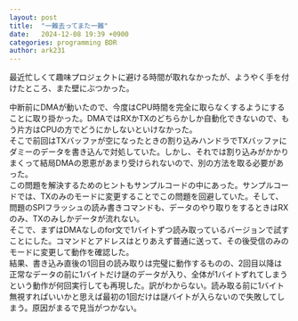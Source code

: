 ```yaml
---
layout: post
title:  "一難去ってまた一難"
date:   2024-12-08 19:39 +0900
categories: programming BDR
author: ark231
---
```

最近忙しくて趣味プロジェクトに避ける時間が取れなかったが、ようやく手を付けたところ、また壁にぶつかった。
<!-- more -->
中断前にDMAが動いたので、今度はCPU時間を完全に取らなくするようにすることに取り掛かった。DMAではRXかTXのどちらかしか自動化できないので、もう片方はCPUの方でどうにかしないといけなかった。  
そこで前回はTXバッファが空になったときの割り込みハンドラでTXバッファにダミーのデータを書き込んで対処していた。しかし、それでは割り込みがかかりまくって結局DMAの恩恵があまり受けられないので、別の方法を取る必要があった。  
この問題を解決するためのヒントもサンプルコードの中にあった。サンプルコードでは、TXのみのモードに変更することでこの問題を回避していた。そして、問題のSPIフラッシュの読み書きコマンドも、データのやり取りをするときはRXのみ、TXのみしかデータが流れない。  
そこで、まずはDMAなしのfor文で1バイトずつ読み取っているバージョンで試すことにした。コマンドとアドレスはとりあえず普通に送って、その後受信のみのモードに変更して動作を確認した。  
結果、書き込み直後の1回目の読み取りは完璧に動作するものの、2回目以降は正常なデータの前に1バイトだけ謎のデータが入り、全体が1バイトずれてしまうという動作が何回実行しても再現した。訳がわからない。読み取る前に1バイト無視すればいいかと思えば最初の1回だけは謎バイトが入らないので失敗してしまう。原因がまるで見当がつかない。

